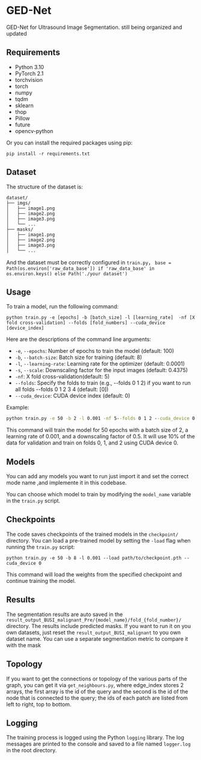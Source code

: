 # GED-Net
GED-Net for Ultrasound Image Segmentation. still being organized and updated

## Requirements

- Python 3.10
- PyTorch 2.1
- torchvision
- torch
- numpy
- tqdm
- sklearn
- thop
- Pillow
- future
- opencv-python

Or you can install the required packages using pip:

```
pip install -r requirements.txt
```



## Dataset

The structure of the dataset is:

```
dataset/
├── imgs/
│   ├── image1.png
│   ├── image2.png
│   ├── image3.png
│   └── ...
├── masks/
│   ├── image1.png
│   ├── image2.png
│   ├── image3.png
│   └── ...
```

And the dataset must be correctly configured in `train.py`， `base = Path(os.environ['raw_data_base']) if 'raw_data_base' in os.environ.keys() else Path('./your dataset')`

## Usage

To train a model, run the following command:

```
python train.py -e [epochs] -b [batch_size] -l [learning_rate]  -nf [X fold cross-validation] --folds [fold_numbers] --cuda_device [device_index]
```

Here are the descriptions of the command line arguments:

- `-e`, `--epochs`: Number of epochs to train the model (default: 100)
- `-b`, `--batch-size`: Batch size for training (default: 8)
- `-l`, `--learning-rate`: Learning rate for the optimizer (default: 0.0001)
- `-s`, `--scale`: Downscaling factor for the input images (default: 0.4375)
- `-nf`: X fold cross-validation(default: 5)
- `--folds`: Specify the folds to train (e.g., --folds 0 1 2) if you want to run all folds --folds 0 1 2 3 4 (default: [0])
- `--cuda_device`: CUDA device index (default: 0)

Example:

```cmd
python train.py -e 50 -b 2 -l 0.001 -nf 5--folds 0 1 2 --cuda_device 0
```

This command will train the model for 50 epochs with a batch size of 2, a learning rate of 0.001, and a downscaling factor of 0.5. It will use 10% of the data for validation and train on folds 0, 1, and 2 using CUDA device 0.

## Models

You can add any models you want to run just import it and set the correct mode name ,and implemente it in this codebase.

You can choose which model to train by modifying the `model_name` variable in the `train.py` script.

## Checkpoints

The code saves checkpoints of the trained models in the `checkpoint/` directory. You can load a pre-trained model by setting the `-load` flag when running the `train.py` script:

```
python train.py -e 50 -b 8 -l 0.001 --load path/to/checkpoint.pth --cuda_device 0
```

This command will load the weights from the specified checkpoint and continue training the model.

## Results

The segmentation results are auto saved in the `result_output_BUSI_malignant_Pre/{model_name}/fold_{fold_number}/` directory. The results include  predicted masks. If you want to run it on you own datasets,  just reset the `result_output_BUSI_malignant`  to  you own dataset name.  You can use a separate segmentation metric to compare it with the mask



## Topology

If you want to get the connections or topology of the various parts of the graph, you can get it via `get_neighbours.py`, where edge_index stores 2 arrays, the first array is the id of the query and the second is the id of the node that is connected to the query; the ids of each patch are listed from left to right, top to bottom.

## Logging

The training process is logged using the Python `logging` library. The log messages are printed to the console and saved to a file named `logger.log` in the root directory.
